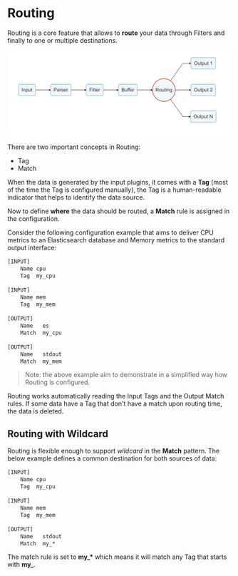 # Routing

Routing is a core feature that allows to **route** your data through Filters and finally to one or multiple destinations.

![](../.gitbook/assets/logging_pipeline_routing%20%281%29%20%281%29%20%282%29%20%282%29%20%282%29.png)

There are two important concepts in Routing:

* Tag
* Match

When the data is generated by the input plugins, it comes with a **Tag** \(most of the time the Tag is configured manually\), the Tag is a human-readable indicator that helps to identify the data source.

Now to define **where** the data should be routed, a **Match** rule is assigned in the configuration.

Consider the following configuration example that aims to deliver CPU metrics to an Elasticsearch database and Memory metrics to the standard output interface:

```text
[INPUT]
    Name cpu
    Tag  my_cpu

[INPUT]
    Name mem
    Tag  my_mem

[OUTPUT]
    Name   es
    Match  my_cpu

[OUTPUT]
    Name   stdout
    Match  my_mem
```

> Note: the above example aim to demonstrate in a simplified way how Routing is configured.

Routing works automatically reading the Input Tags and the Output Match rules. If some data have a Tag that don't have a match upon routing time, the data is deleted.

## Routing with Wildcard

Routing is flexible enough to support _wildcard_ in the **Match** pattern. The below example defines a common destination for both sources of data:

```text
[INPUT]
    Name cpu
    Tag  my_cpu

[INPUT]
    Name mem
    Tag  my_mem

[OUTPUT]
    Name   stdout
    Match  my_*
```

The match rule is set to **my\_\*** which means it will match any Tag that starts with **my\_**.

